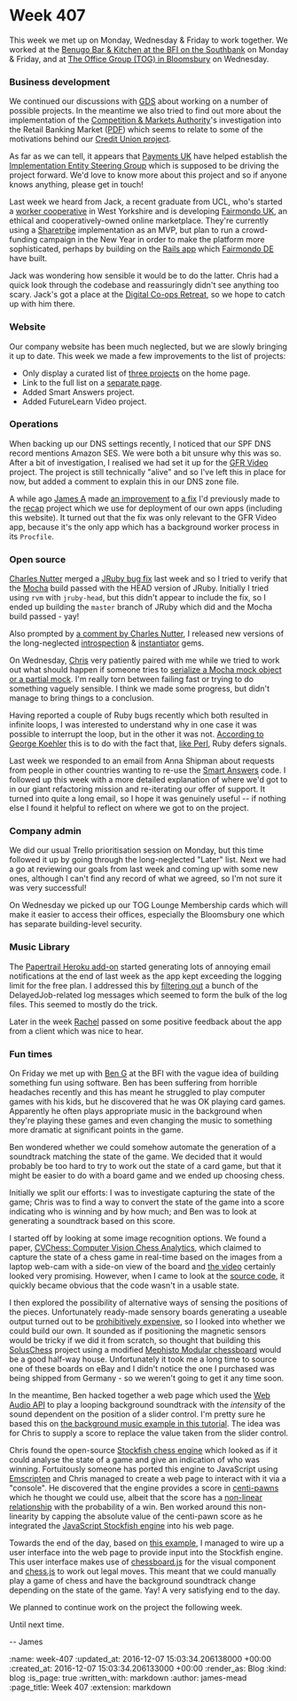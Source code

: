 Week 407
========

This week we met up on Monday, Wednesday & Friday to work together. We worked at the [Benugo Bar & Kitchen at the BFI on the Southbank][bfi-benugo] on Monday & Friday, and at [The Office Group (TOG) in Bloomsbury][tog-bloomsbury] on Wednesday.

### Business development

We continued our discussions with [GDS][] about working on a number of possible projects. In the meantime we also tried to find out more about the implementation of the [Competition & Markets Authority][]'s investigation into the Retail Banking Market ([PDF][retail-banking-market-investigation]) which seems to relate to some of the motivations behind our [Credit Union project][].

As far as we can tell, it appears that [Payments UK][] have helped establish the [Implementation Entity Steering Group][] which is supposed to be driving the project forward. We'd love to know more about this project and so if anyone knows anything, please get in touch!

Last week we heard from Jack, a recent graduate from UCL, who's started a [worker cooperative][worth-cooperating] in West Yorkshire and is developing [Fairmondo UK][], an ethical and cooperatively-owned online marketplace. They're currently using a [Sharetribe][] implementation as an MVP, but plan to run a crowd-funding campaign in the New Year in order to make the platform more sophisticated, perhaps by building on the [Rails app][fairmondo-repo] which [Fairmondo DE][] have built.

Jack was wondering how sensible it would be to do the latter. Chris had a quick look through the codebase and reassuringly didn't see anything too scary. Jack's got a place at the [Digital Co-ops Retreat][], so we hope to catch up with him there.

### Website

Our company website has been much neglected, but we are slowly bringing it up to date. This week we made a few improvements to the list of projects:

* Only display a curated list of [three projects](/#work) on the home page.
* Link to the full list on a [separate page](/projects).
* Added Smart Answers project.
* Added FutureLearn Video project.

### Operations

When backing up our DNS settings recently, I noticed that our SPF DNS record mentions Amazon SES. We were both a bit unsure why this was so. After a bit of investigation, I realised we had set it up for the [GFR Video][] project. The project is still technically "alive" and so I've left this in place for now, but added a comment to explain this in our DNS zone file.

A while ago [James A][] made [an improvement][recap-issue-115-comment] to [a fix][recap-issue-115] I'd previously made to the [recap][] project which we use for deployment of our own apps (including this website). It turned out that the fix was only relevant to the GFR Video app, because it's the only app which has a background worker process in its `Procfile`.

### Open source

[Charles Nutter][] merged a [JRuby bug fix][jruby-pull-4250] last week and so I tried to verify that the [Mocha][] build passed with the HEAD version of JRuby. Initially I tried using `rvm` with `jruby-head`, but this didn't appear to include the fix, so I ended up building the `master` branch of JRuby which did and the Mocha build passed - yay!

Also prompted by [a comment by Charles Nutter][mocha-issue-274-comment], I released new versions of the long-neglected [introspection][] & [instantiator][] gems.

On Wednesday, [Chris](/chris-roos) very patiently paired with me while we tried to work out what should happen if someone tries to [serialize a Mocha mock object or a partial mock][mocha-pull-81]. I'm really torn between failing fast or trying to do something vaguely sensible. I think we made some progress, but didn't manage to bring things to a conclusion.

Having reported a couple of Ruby bugs recently which both resulted in infinite loops, I was interested to understand why in one case it was possible to interrupt the loop, but in the other it was not. [According to George Koehler][ruby-bug-12832-comment] this is to do with the fact that, [like Perl][perl-deferred-signals], Ruby defers signals.

Last week we responded to an email from Anna Shipman about requests from people in other countries wanting to re-use the [Smart Answers][] code. I followed up this week with a more detailed explanation of where we'd got to in our giant refactoring mission and re-iterating our offer of support. It turned into quite a long email, so I hope it was genuinely useful -- if nothing else I found it helpful to reflect on where we got to on the project.

### Company admin

We did our usual Trello prioritisation session on Monday, but this time followed it up by going through the long-neglected "Later" list. Next we had a go at reviewing our goals from last week and coming up with some new ones, although I can't find any record of what we agreed, so I'm not sure it was very successful!

On Wednesday we picked up our TOG Lounge Membership cards which will make it easier to access their offices, especially the Bloomsbury one which has separate building-level security.

### Music Library

The [Papertrail Heroku add-on][papertrail] started generating lots of annoying email notifications at the end of last week as the app kept exceeding the logging limit for the free plan. I addressed this by [filtering out][papertrail-filter] a bunch of the DelayedJob-related log messages which seemed to form the bulk of the log files. This seemed to mostly do the trick.

Later in the week [Rachel][] passed on some positive feedback about the app from a client which was nice to hear.

### Fun times

On Friday we met up with [Ben G][] at the BFI with the vague idea of building something fun using software. Ben has been suffering from horrible headaches recently and this has meant he struggled to play computer games with his kids, but he discovered that he was OK playing card games. Apparently he often plays appropriate music in the background when they're playing these games and even changing the music to something more dramatic at significant points in the game.

Ben wondered whether we could somehow automate the generation of a soundtrack matching the state of the game. We decided that it would probably be too hard to try to work out the state of a card game, but that it might be easier to do with a board game and we ended up choosing chess.

Initially we split our efforts: I was to investigate capturing the state of the game; Chris was to find a way to convert the state of the game into a score indicating who is winning and by how much; and Ben was to look at generating a soundtrack based on this score.

I started off by looking at some image recognition options. We found a paper, [CVChess: Computer Vision Chess Analytics][cvchess-paper], which claimed to capture the state of a chess game in real-time based on the images from a laptop web-cam with a side-on view of the board and [the video][cvchess-video] certainly looked very promising. However, when I came to look at the [source code][cvchess-repo], it quickly became obvious that the code wasn't in a usable state.

I then explored the possibility of alternative ways of sensing the positions of the pieces. Unfortunately ready-made sensory boards generating a useable output turned out to be [prohibitively expensive][dgt-sensory-chessboard], so I looked into whether we could build our own. It sounded as if positioning the magnetic sensors would be tricky if we did it from scratch, so thought that building this [SolusChess][] project using a modified [Mephisto Modular chessboard][] would be a good half-way house. Unfortunately it took me a long time to source one of these boards on eBay and I didn't notice the one I purchased was being shipped from Germany - so we weren't going to get it any time soon.

In the meantime, Ben hacked together a web page which used the [Web Audio API][] to play a looping background soundtrack with the _intensity_ of the sound dependent on the position of a slider control. I'm pretty sure he based this on [the background music example in this tutorial][html5rocks-background-music-example]. The idea was for Chris to supply a score to replace the value taken from the slider control.

Chris found the open-source [Stockfish chess engine][stockfish] which looked as if it could analyse the state of a game and give an indication of who was winning. Fortuitously someone has ported this engine to JavaScript using [Emscripten][] and Chris managed to create a web page to interact with it via a "console". He discovered that the engine provides a score in [centi-pawns][] which he thought we could use, albeit that the score has a [non-linear relationship][stockfish-centipawn-vs-probability] with the probability of a win. Ben worked around this non-linearity by capping the absolute value of the centi-pawn score as he integrated the [JavaScript Stockfish engine][stockfish-js] into his web page.

Towards the end of the day, based on [this example][chessboard-js-random-vs-random-example], I managed to wire up a user interface into the web page to provide input into the Stockfish engine. This user interface makes use of [chessboard.js][] for the visual component and [chess.js][] to work out legal moves. This meant that we could manually play a game of chess and have the background soundtrack change depending on the state of the game. Yay! A very satisfying end to the day.

We planned to continue work on the project the following week.

Until next time.

-- James

[GDS]: https://www.gov.uk/government/organisations/government-digital-service
[Competition & Markets Authority]: https://www.gov.uk/government/organisations/competition-and-markets-authority
[retail-banking-market-investigation]: https://www.gov.uk/government/uploads/system/uploads/attachment_data/file/523755/retail_banking_market_pdr.pdf
[Credit Union project]: /credit-union
[Payments UK]: http://www.paymentsuk.org.uk/
[Implementation Entity Steering Group]: http://www.paymentsuk.org.uk/policy/payments-CMA-remedy-phase1/temporary
[Ben G]: https://twitter.com/beng
[bfi-benugo]: http://www.benugo.com/restaurants/bfi-bar-kitchen
[tog-bloomsbury]: http://www.theofficegroup.co.uk/office/the-bloomsbury-building/
[Fairmondo UK]: http://www.fairmondo.uk/
[Sharetribe]: http://www.sharetribe.com/
[Fairmondo DE]: http://www.fairmondo.de/
[fairmondo-repo]: https://github.com/fairmondo/fairmondo
[Digital Co-ops Retreat]: https://wiki.coops.tech/wiki/Main_Page#Wortley_Hall_2016
[worth-cooperating]: https://beta.companieshouse.gov.uk/company/09259314
[GFR Video]: /gfr-video
[James A]: http://lazyatom.com/
[recap-issue-115-comment]: https://github.com/tomafro/recap/issues/115#issuecomment-255058393
[recap-issue-115]: https://github.com/tomafro/recap/issues/115
[recap]: https://github.com/tomafro/recap
[jruby-pull-4250]: https://github.com/jruby/jruby/pull/4250
[Charles Nutter]: http://www.headius.com/
[Mocha]: /mocha
[mocha-pull-81]: https://github.com/freerange/mocha/pull/81
[mocha-issue-274-comment]: https://github.com/freerange/mocha/issues/274#issuecomment-256157095
[introspection]: https://rubygems.org/gems/introspection/versions/0.0.4
[instantiator]: https://rubygems.org/gems/instantiator/versions/0.0.7
[perl-deferred-signals]: http://perldoc.perl.org/perlipc.html#Deferred-Signals-(Safe-Signals)
[ruby-bug-12832-comment]: https://bugs.ruby-lang.org/issues/12832#note-9
[Smart Answers]: https://github.com/alphagov/smart-answers
[Rachel]: https://twitter.com/rachmenzies
[papertrail]: https://elements.heroku.com/addons/papertrail
[papertrail-filter]: http://help.papertrailapp.com/kb/how-it-works/log-filtering/
[cvchess-paper]: http://web.stanford.edu/class/cs231a/prev_projects/chess.pdf
[cvchess-video]: https://www.youtube.com/watch?v=iZOA1ew-zYc
[cvchess-repo]: https://github.com/jayhack/CVChess
[dgt-sensory-chessboard]: http://shop.chess.co.uk/DGT-Sensory-Chess-Board-USB-Walnut-with-Timeless-p/cb01839.htm
[SolusChess]: https://sites.google.com/site/bergersprojects/reedcb
[Mephisto Modular chessboard]: https://sites.google.com/site/bergersprojects/reedcb/alternatives
[Web Audio API]: https://developer.mozilla.org/en-US/docs/Web/API/Web_Audio_API
[html5rocks-background-music-example]: https://www.html5rocks.com/en/tutorials/webaudio/games/#toc-bg
[stockfish]: https://stockfishchess.org/
[Emscripten]: http://kripken.github.io/emscripten-site
[stockfish-js]: https://github.com/exoticorn/stockfish-js
[chessboard-js-random-vs-random-example]: http://chessboardjs.com/examples#5002
[centi-pawns]: http://chess.wikia.com/wiki/Centipawn
[stockfish-centipawn-vs-probability]: http://chesscomputer.tumblr.com/post/98632536555/using-the-stockfish-position-evaluation-score-to
[chessboard.js]: http://chessboardjs.com/
[chess.js]: https://github.com/jhlywa/chess.js

:name: week-407
:updated_at: 2016-12-07 15:03:34.206138000 +00:00
:created_at: 2016-12-07 15:03:34.206133000 +00:00
:render_as: Blog
:kind: blog
:is_page: true
:written_with: markdown
:author: james-mead
:page_title: Week 407
:extension: markdown
